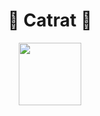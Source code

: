 <div align='center'>
<h1>👻 Catrat 👻</h1>
</div>

<div align='center'>
  
<img src='https://user-images.githubusercontent.com/74038190/212257472-08e52665-c503-4bd9-aa20-f5a4dae769b5.gif' width='100'>

</div>
